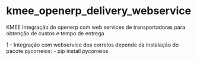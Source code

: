 kmee_openerp_delivery_webservice
=================================

KMEE Integração do openerp com web services de  transportadoras para obtenção de custos e tempo de entrega 

1 - Integração com webservice dos correios depende da instalação do pacote pycorreios:
    - pip install pycorreios
